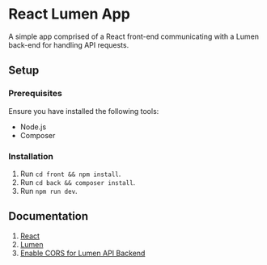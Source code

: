 # React Lumen App
A simple app comprised of a React front-end communicating with a Lumen back-end for handling API requests.

## Setup

### Prerequisites

Ensure you have installed the following tools:
* Node.js
* Composer

### Installation
1. Run `cd front && npm install`.
2. Run `cd back && composer install`.
3. Run `npm run dev`.

## Documentation
1. [React](https://reactjs.org/docs/getting-started.html)
2. [Lumen](https://lumen.laravel.com/docs/5.8)
3. [Enable CORS for Lumen API Backend](https://reactjs.org/docs/getting-started.html)
